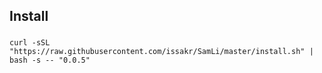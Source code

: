 ## Install

### 
``` 
curl -sSL "https://raw.githubusercontent.com/issakr/SamLi/master/install.sh" | bash -s -- "0.0.5"
```

